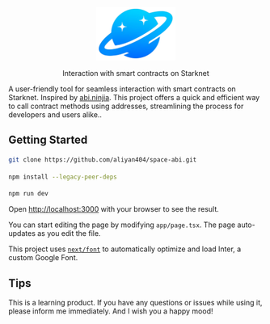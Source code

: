 
<p align="center">
  <a href="https://space-abi.vercel.app/">
      <picture>
        <img alt="Space ABI" src="https://raw.githubusercontent.com/aliyan404/space-abi/main/public/logo.png" width="auto" height="105">
      </picture>
</a>
</p>

<p align="center">
  Interaction with smart contracts on Starknet
<p>

A user-friendly tool for seamless interaction with smart contracts on Starknet. Inspired by [abi.ninjia](https://github.com/BuidlGuidl/abi.ninja). This project offers a quick and efficient way to call contract methods using addresses, streamlining the process for developers and users alike..

## Getting Started

```bash
git clone https://github.com/aliyan404/space-abi.git

npm install --legacy-peer-deps

npm run dev
```

Open [http://localhost:3000](http://localhost:3000) with your browser to see the result.

You can start editing the page by modifying `app/page.tsx`. The page auto-updates as you edit the file.

This project uses [`next/font`](https://nextjs.org/docs/basic-features/font-optimization) to automatically optimize and load Inter, a custom Google Font.

## Tips

This is a learning product. If you have any questions or issues while using it, please inform me immediately. And I wish you a happy mood!
